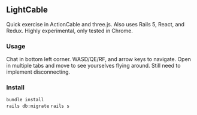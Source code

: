 ## LightCable
Quick exercise in ActionCable and three.js. Also uses Rails 5, React, and Redux.
Highly experimental, only tested in Chrome.

### Usage
Chat in bottom left corner. WASD/QE/RF, and arrow keys to navigate. Open in multiple
tabs and move to see yourselves flying around. Still need to implement disconnecting.

### Install

`bundle install`  
`rails db:migrate`
`rails s`  
